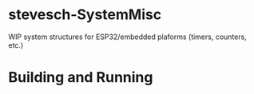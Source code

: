# stevesch-SystemMisc

WIP system structures for ESP32/embedded plaforms
(timers, counters, etc.)

# Building and Running

